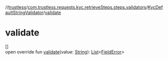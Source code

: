 //[trustless](../../../index.md)/[com.trustless.requests.kyc.retrieveSteps.steps.validators](../index.md)/[KycDefaultStringValidator](index.md)/[validate](validate.md)

# validate

[]\
open override fun [validate](validate.md)(value: [String](https://kotlinlang.org/api/latest/jvm/stdlib/kotlin/-string/index.html)): [List](https://kotlinlang.org/api/latest/jvm/stdlib/kotlin.collections/-list/index.html)&lt;[FieldError](../../com.trustless.requests.kyc.retrieveSteps.steps.fields/-field-error/index.md)&gt;

